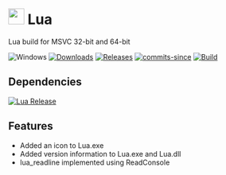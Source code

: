 <!-- ![Icon](res/lua.ico) Lua -->
# <img src="res/lua.ico" width=32/> Lua

Lua build for MSVC 32-bit and 64-bit

![Windows](https://img.shields.io/badge/platform-Windows-blue.svg)
[![Downloads](https://img.shields.io/github/downloads/RadAd/Lua/total.svg)](https://github.com/RadAd/Lua/releases/latest)
[![Releases](https://img.shields.io/github/release/RadAd/Lua.svg)](https://github.com/RadAd/Lua/releases/latest)
[![commits-since](https://img.shields.io/github/commits-since/RadAd/Lua/latest.svg)](https://github.com/RadAd/Lua/commits/master)
[![Build](https://img.shields.io/appveyor/ci/RadAd/Lua.svg)](https://ci.appveyor.com/project/RadAd/Lua)

## Dependencies
[![Lua Release](https://img.shields.io/github/v/release/lua/lua?label=Lua%205.4.7)](https://github.com/lua/lua/releases)

## Features
- Added an icon to Lua.exe
- Added version information to Lua.exe and Lua.dll
- lua_readline implemented using ReadConsole

